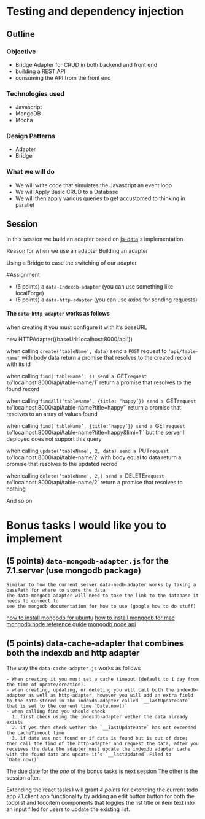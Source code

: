 # Testing and dependency injection

## Outline

### Objective

* Bridge Adapter for CRUD in both backend and front end
* building a REST API
* consuming the API from the front end


### Technologies used

* Javascript
* MongoDB
* Mocha

### Design Patterns

* Adapter
* Bridge

### What we will do

* We will write code that simulates the Javascript an event loop
* We will Apply Basic CRUD to a Database
* We will then apply various queries to get accustomed to thinking in parallel


## Session

In this session we build an adapter based on [js-data](http://www.js-data.io/v3.0/docs/home)'s implementation

Reason for when we use an adapter
Building an adapter

Using a Bridge to ease the switching of our adapter.


#Assignment


-  (5 points) a `data-Indexdb-adapter`  (you can use something like localForge)
-  (5 points) a `data-http-adapter` (you can use axios for sending requests)

#### The `data-http-adapter` works as follows

when creating it you must configure it with it’s baseURL

new HTTPAdapter({baseUrl:‘localhost:8000/api’})

when calling `create('tableName', data)`
send a `POST` request to `'api/table-name'` with body data
return a promise that resolves to the created record with its id

when calling `find(‘tableName’, 1)
send a `GET` request to `'localhost:8000/api/table-name/1`
return a promise that resolves to the found record

when calling `findAll(‘tableName’, {title: ‘happy’})
send a `GET` request to `'localhost:8000/api/table-name?title=happy'`
return a promise that resolves to an array of values found

when calling `find(‘tableName’, {title:‘happy’})
send a `GET` request to `'localhost:8000/api/table-name?title=happy&limi=1'`
but the server I deployed does not support this query

when calling `update(‘tableName’, 2, data)
send a `PUT` request to `'localhost:8000/api/table-name/2` with body equal to data
return a promise that resolves to the updated recrod

when calling `delete(‘tableName’, 2,)
send a `DELETE` request to `'localhost:8000/api/table-name/2`
return a promise that resolves to nothing

And so on

# Bonus tasks I would like you to implement

##  (5 points) `data-mongodb-adapter.js` for the 7.1.server (use mongodb package)

```
Similar to how the current server data-nedb-adapter works by taking a basePath for where to store the data
The data-mongodb-adapter will need to take the link to the database it needs to connect to
see the mongodb documentation for how to use (google how to do stuff)
```

[how to install mongodb for ubuntu](https://docs.mongodb.com/manual/tutorial/install-mongodb-on-ubuntu/)
[how to install mongodb for mac](https://docs.mongodb.com/manual/tutorial/install-mongodb-on-os-x/)
[mongodb node reference guide](http://mongodb.github.io/node-mongodb-native/2.2/)
[mongodb node api](http://mongodb.github.io/node-mongodb-native/2.2/api/)

## (5 points) data-cache-adapter that combines both the indexdb and http adapter

The way the `data-cache-adapter.js` works as follows

```
- When creating it you must set a cache timeout (default to 1 day from the time of update/creation).
- when creating, updating, or deleting you will call both the indexdb-adapter as well as http-adapter, however you will add an extra field to the data stored in the indexdb-adapter called `__lastUpdateDate` that is set to the current time `Date.now()`
- when calling find you should check
  1. first check using the indexdb-adapter wether the data already exists
  2. if yes then check wether the `__lastUpdateDate` has not exceeded the cacheTimeout time
  3. if date was not found or if data is found but is out of date; then call the find of the http-adapter and request the data, after you receives the data the adapter must update the indexdb adapter cache with the found data and update it’s `__lastUpdated` Filed to `Date.now()`.
```

The due date for the *one* of the bonus tasks is next session
The other is the session after.

Extending the react tasks I will grant *4 points* for extending the current todo app 7.1.client app functionality by adding an edit button button for both the todolist and todoitem components that toggles the list title or item text into an input filed for users to update the existing list.
